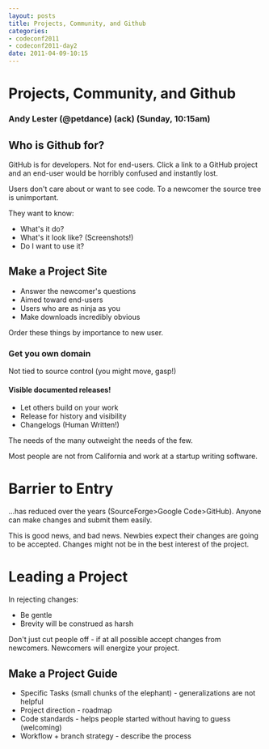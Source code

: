 ```yaml
---
layout: posts
title: Projects, Community, and Github
categories: 
- codeconf2011
- codeconf2011-day2
date: 2011-04-09-10:15
---
```


# Projects, Community, and Github

### Andy Lester (@petdance) (ack) (Sunday, 10:15am)

## Who is Github for?

GitHub is for developers.  Not for end-users.  Click a link to a GitHub project and an end-user would be horribly confused and instantly lost.

Users don't care about or want to see code. To a newcomer the source tree is unimportant.

They want to know:

* What's it do?
* What's it look like? (Screenshots!)
* Do I want to use it?

## Make a Project Site

* Answer the newcomer's questions
* Aimed toward end-users
* Users who are as ninja as you
* Make downloads incredibly obvious

Order these things by importance to new user.

### Get you own domain

Not tied to source control (you might move, gasp!)

#### Visible documented releases!

* Let others build on your work
* Release for history and visibility
* Changelogs (Human Written!)

The needs of the many outweight the needs of the few.

Most people are not from California and work at a startup writing software.                     

# Barrier to Entry

...has reduced over the years (SourceForge>Google Code>GitHub).  Anyone can make changes and submit them easily.

This is good news, and bad news.  Newbies expect their changes are going to be accepted.  Changes might not be in the best interest of the project.

# Leading a Project

In rejecting changes:

* Be gentle
* Brevity will be construed as harsh

Don't just cut people off - if at all possible accept changes from newcomers.  Newcomers will energize your project.

## Make a Project Guide

* Specific Tasks (small chunks of the elephant) - generalizations are not helpful
* Project direction - roadmap
* Code standards - helps people started without having to guess (welcoming)
* Workflow + branch strategy - describe the process
